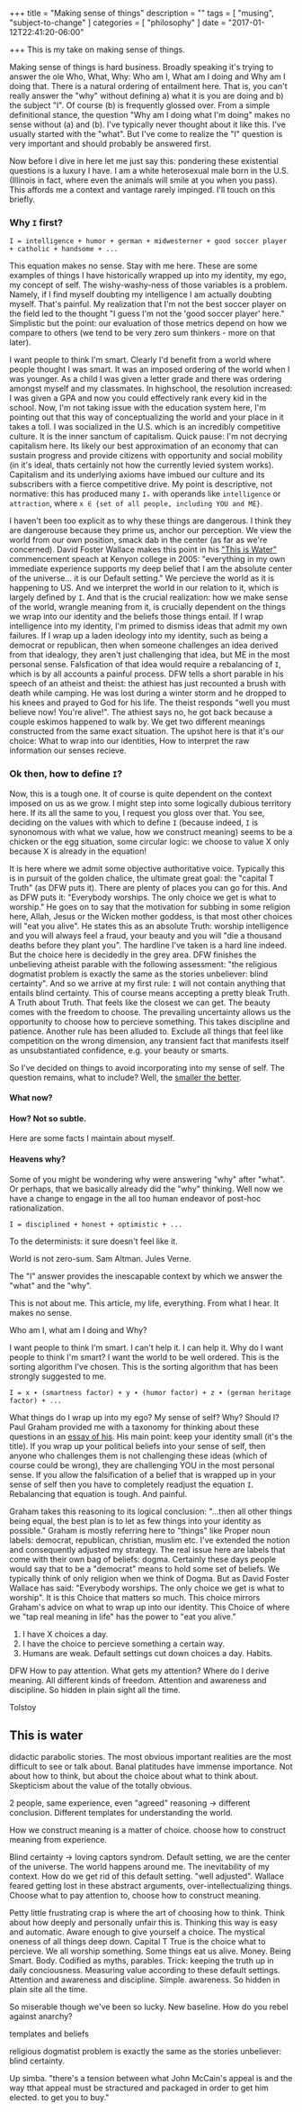 +++
title = "Making sense of things"
description = ""
tags = [
    "musing",
    "subject-to-change"
]
categories = [
    "philosophy"
]
date = "2017-01-12T22:41:20-06:00"

+++
This is my take on making sense of things.

Making sense of things is hard business. Broadly speaking it's trying to answer the ole Who, What, Why: Who am I, What am I doing and Why am I doing that. There is a natural ordering of entailment here. That is, you can't really answer the "why" without defining a) what it is you are doing and b) the subject "I". Of course (b) is frequently glossed over. From a simple definitional stance, the question "Why am I doing what I'm doing" makes no sense without (a) and (b). I've typically never thought about it like this. I've usually started with the "what". But I've come to realize the "I" question is very important and should probably be answered first. 

Now before I dive in here let me just say this: pondering these existential questions is a luxury I have. I am a white heterosexual male born in the U.S. (Illinois in fact, where even the animals will smile at you when you pass). This affords me a context and vantage rarely impinged. I'll touch on this briefly.

### Why `I` first?
```
I = intelligence + humor + german + midwesterner + good soccer player + catholic + handsome + ... 
```

This equation makes no sense. Stay with me here. These are some examples of things I have historically wrapped up into my identity, my ego, my concept of self. The wishy-washy-ness of those variables is a problem. Namely, if I find myself doubting my intelligence I am actually doubting myself. That's painful. My realization that I'm not the best soccer player on the field led to the thought "I guess I'm not the 'good soccer player' here." Simplistic but the point: our evaluation of those metrics depend on how we compare to others (we tend to be very zero sum thinkers - more on that later). 

I want people to think I'm smart. Clearly I'd benefit from a world where people thought I was smart. It was an imposed ordering of the world when I was younger. As a child I was given a letter grade and there was ordering amongst myself and my classmates. In highschool, the resolution increased: I was given a GPA and now you could effectively rank every kid in the school. Now, I'm not taking issue with the education system here, I'm pointing out that this way of conceptualizing the world and your place in it takes a toll. I was socialized in the  U.S. which is an incredibly competitive culture. It is the inner sanctum of capitalism. Quick pause: I'm not decrying capitalism here. Its likely our best approximation of an economy that can sustain progress and provide citizens with opportunity and social mobility (in it's ideal, thats certainly not how the currently levied system works). Capitalism and its underlying axioms have imbued our culture and its subscribers with a fierce competitive drive. My point is descriptive, not normative: this has produced many `Iₓ` with operands like `intelligence` or `attraction`, where `x ∈ {set of all people, including YOU and ME}`. 

I haven't been too explicit as to why these things are dangerous. I think they are dangerouse because they prime us, anchor our perception. We view the world from our own position, smack dab in the center (as far as we're concerned). David Foster Wallace makes this point in his ["This is Water"](https://www.youtube.com/watch?v=8CrOL-ydFMI) commencement speach at Kenyon college in 2005: "everything in my own immediate experience supports my deep belief that I am the absolute center of the universe... it is our Default setting." We percieve the world as it is happening to US. And we interpret the world in our relation to it, which is largely defined by `I`. And that is the crucial realization: how we make sense of the world, wrangle meaning from it, is crucially dependent on the things we wrap into our identity and the beliefs those things entail. If I wrap intelligence into my identity, I'm primed to dismiss ideas that admit my own failures. If I wrap up a laden ideology into my identity, such as being a democrat or republican, then when someone challenges an idea derived from that idealogy, they aren't just challenging that idea, but ME in the most personal sense. Falsfication of that idea would require a rebalancing of `I`, which is by all accounts a painful process. DFW tells a short parable in his speech of an atheist and theist: the athiest has just recounted a brush with death while camping. He was lost during a winter storm and he dropped to his knees and prayed to God for his life. The theist responds "well you must believe now! You're alive!". The athiest says no, he got back because a couple eskimos happened to walk by. We get two different meanings constructed from the same exact situation. The upshot here is that it's our choice: What to wrap into our identities, How to interpret the raw information our senses recieve. 

### Ok then, how to define `I`?

Now, this is a tough one. It of course is quite dependent on the context imposed on us as we grow. I might step into some logically dubious territory here. If its all the same to you, I request you gloss over that. You see, deciding on the values with which to define `I` (because indeed, `I` is synonomous with what we value, how we construct meaning) seems to be a chicken or the egg situation, some circular logic: we choose to value X only because X is already in the equation! 

It is here where we admit some objective authoritative voice. Typically this is in pursuit of the golden chalice, the ultimate great goal: the "capital T Truth" (as DFW puts it). There are plenty of places you can go for this. And as DFW puts it: "Everybody worships. The only choice we get is what to worship." He goes on to say that the motivation for subbing in some religion here, Allah, Jesus or the Wicken mother goddess, is that most other choices will "eat you alive". He states this as an absolute Truth: worship intelligence and you will always feel a fraud, your beauty and you will "die a thousand deaths before they plant you". The hardline I've taken is a hard line indeed. But the choice here is decidedly in the grey area. DFW finishes the unbelieving atheist parable with the following assessment: "the religious dogmatist problem is exactly the same as the stories unbeliever: blind certainty". And so we arrive at my first rule: `I` will not contain anything that entails blind certainty. This of course means accepting a pretty bleak Truth. A Truth about Truth. That feels like the closest we can get. The beauty comes with the freedom to choose. The prevailing uncertainty allows us the opportunity to choose how to percieve something. This takes discipline and patience. Another rule has been alluded to. Exclude all things that feel like competition on the wrong dimension, any transient fact that manifests itself as unsubstantiated confidence, e.g. your beauty or smarts.

So I've decided on things to avoid incorporating into my sense of self. The question remains, what to include? Well, the [smaller the better](http://paulgraham.com/identity.html).

#### What now?

#### How? Not so subtle.

Here are some facts I maintain about myself.

#### Heavens why?

Some of you might be wondering why were answering "why" after "what". Or perhaps, that we basically already did the "why" thinking. Well now we have a change to engage in the all too human endeavor of post-hoc rationalization.
```
I = disciplined + honest + optimistic + ...
```

To the determinists: it sure doesn't feel like it.

World is not zero-sum. Sam Altman. Jules Verne.

The "I" answer provides the inescapable context by which we answer the "what" and the "why". 

This is not about me. This article, my life, everything. From what I hear. It makes no sense.

Who am I, what am I doing and Why?

I want people to think I'm smart. I can't help it. I can help it. Why do I want people to think I'm smart? I want the world to be well ordered. This is the sorting algorithm I've chosen. This is the sorting algorithm that has been strongly suggested to me.

```
I = x ∙ (smartness factor) + y ∙ (humor factor) + z ∙ (german heritage factor) + ...
```

What things do I wrap up into my ego? My sense of self? Why? Should I? Paul Graham provided me with a taxonomy for thinking about these questions in an [essay of his](http://paulgraham.com/identity.html). His main point: keep your identity small (it's the title). If you wrap up your political beliefs into your sense of self, then anyone who challenges them is not challenging these ideas (which of course could be wrong), they are challenging YOU in the most personal sense. If you allow the falsification of a belief that is wrapped up in your sense of self then you have to completely readjust the equation `I`. Rebalancing that equation is tough. And painful.

Graham takes this reasoning to its logical conclusion: "...then all other things being equal, the best plan is to let as few things into your identity as possible." Graham is mostly referring here to "things" like Proper noun labels: democrat, republican, christian, muslim etc. I've extended the notion and consequently adjusted my strategy. The real issue here are labels that come with their own bag of beliefs: dogma. Certainly these days people would say that to be a "democrat" means to hold some set of beliefs. We typically think of only religion when we think of Dogma. But as David Foster Wallace has said: "Everybody worships. The only choice we get is what to worship". It is this Choice that matters so much. This choice mirrors Graham's advice on what to wrap up into our identity. This Choice of where we "tap real meaning in life" has the power to "eat you alive."

1. I have X choices a day.
2. I have the choice to percieve something a certain way.
3. Humans are weak. Default settings cut down choices a day. Habits.

DFW
How to pay attention. What gets my attention? Where do I derive meaning. All different kinds of freedom. Attention and awareness and discipline. So hidden in plain sight all the time. 

Tolstoy

## This is water
didactic parabolic stories. The most obvious important realities are the most difficult to see or talk about. Banal platitudes have immense importance. Not about how to think, but about the choice about what to think about. Skepticism about the value of the totally obvious.

2 people, same experience, even "agreed" reasoning -> different conclusion. Different templates for understanding the world. 

How we construct meaning is a matter of choice.  choose how to construct meaning from experience.

Blind certainty -> loving captors syndrom. Default setting, we are the center of the universe. The world happens around me. The inevitability of my context. How do we get rid of this default setting. "well adjusted". Wallace feared getting lost in these abstract arguments, over-intellectualizing things. Choose what to pay attention to, choose how to construct meaning.

Petty little frustrating crap is where the art of choosing how to think. Think about how deeply and personally unfair this is. Thinking this way is easy and automatic. Aware enough to give yourself a choice. The mystical oneness of all things deep down. Capital T True is the choice what to percieve. We all worship something. Some things eat us alive. Money. Being Smart. Body. Codified as myths, parables. Trick: keeping the truth up in daily conciousness. Measuring value according to these default settings. Attention and awareness and discipline. Simple. awareness. So hidden in plain site all the time.

So miserable though we've been so lucky. New baseline. How do you rebel against anarchy?

templates and beliefs

religious dogmatist problem is exactly the same as the stories unbeliever: blind certainty.

Up simba. 
"there's a tension between what John McCain's appeal is and the way tthat appeal must be stractured and packaged in order to get him elected. to get you to buy."
